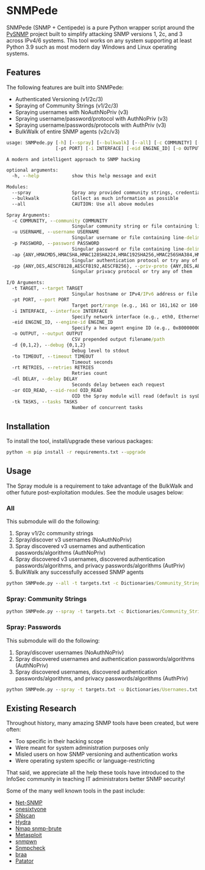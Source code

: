 # SNMPede

SNMPede (SNMP + Centipede) is a pure Python wrapper script around the [PySNMP](https://www.pysnmp.com) project built to simplify attacking SNMP versions 1, 2c, and 3 across IPv4/6 systems. This tool works on any system supporting at least Python 3.9 such as most modern day Windows and Linux operating systems.

## Features

The following features are built into SNMPede:

- Authenticated Versioning (v1/2c/3)
- Spraying of Community Strings (v1/2c/3)
- Spraying usernames with NoAuthNoPriv (v3)
- Spraying username/password/protocol with AuthNoPriv (v3)
- Spraying username/passwords/protocols with AuthPriv (v3)
- BulkWalk of entire SNMP agents (v2c/v3)

```cmd
usage: SNMPede.py [-h] [--spray] [--bulkwalk] [--all] [-c COMMUNITY] [-u USERNAME] [-p PASSWORD] [-ap {ANY,HMACMD5,HMACSHA,HMAC128SHA224,HMAC192SHA256,HMAC256SHA384,HMAC384SHA512}] [-pp {ANY,DES,AESCFB128,AESCFB192,AESCFB256}] [-t TARGET]
                  [-pt PORT] [-i INTERFACE] [-eid ENGINE_ID] [-o OUTPUT] [-d {0,1,2}] [-to TIMEOUT] [-rt RETRIES] [-dl DELAY] [-or OID_READ] [-tk TASKS]

A modern and intelligent approach to SNMP hacking

optional arguments:
  -h, --help            show this help message and exit

Modules:
  --spray               Spray any provided community strings, credentials (user/pass), and combos
  --bulkwalk            Collect as much information as possible
  --all                 CAUTION: Use all above modules

Spray Arguments:
  -c COMMUNITY, --community COMMUNITY
                        Singular community string or file containing line-delimited strings
  -u USERNAME, --username USERNAME
                        Singular username or file containing line-delimited usernames
  -p PASSWORD, --password PASSWORD
                        Singular password or file containing line-delimited passwords
  -ap {ANY,HMACMD5,HMACSHA,HMAC128SHA224,HMAC192SHA256,HMAC256SHA384,HMAC384SHA512}, --auth-proto {ANY,HMACMD5,HMACSHA,HMAC128SHA224,HMAC192SHA256,HMAC256SHA384,HMAC384SHA512}
                        Singular authentication protocol or try any of them
  -pp {ANY,DES,AESCFB128,AESCFB192,AESCFB256}, --priv-proto {ANY,DES,AESCFB128,AESCFB192,AESCFB256}
                        Singular privacy protocol or try any of them

I/O Arguments:
  -t TARGET, --target TARGET
                        Singular hostname or IPv4/IPv6 address or file containing line-delimited targets
  -pt PORT, --port PORT
                        Target port/range (e.g., 161 or 161,162 or 160-165)
  -i INTERFACE, --interface INTERFACE
                        Specify network interface (e.g., eth0, Ethernet0)
  -eid ENGINE_ID, --engine-id ENGINE_ID
                        Specify a hex agent engine ID (e.g., 0x80000000011234567890abcdef)
  -o OUTPUT, --output OUTPUT
                        CSV prepended output filename/path
  -d {0,1,2}, --debug {0,1,2}
                        Debug level to stdout
  -to TIMEOUT, --timeout TIMEOUT
                        Timeout seconds
  -rt RETRIES, --retries RETRIES
                        Retries count
  -dl DELAY, --delay DELAY
                        Seconds delay between each request
  -or OID_READ, --oid-read OID_READ
                        OID the Spray module will read (default is sysDescr.0)
  -tk TASKS, --tasks TASKS
                        Number of concurrent tasks
```

## Installation

To install the tool, install/upgrade these various packages:

```cmd
python -m pip install -r requirements.txt --upgrade
```

## Usage

The Spray module is a requirement to take advantage of the BulkWalk and other future post-exploitation modules. See the module usages below:

### All

This submodule will do the following:

1. Spray v1/2c community strings
2. Spray/discover v3 usernames (NoAuthNoPriv)
3. Spray discovered v3 usernames and authentication passwords/algorithms (AuthNoPriv)
4. Spray discovered v3 usernames, discovered authentication passwords/algorithms, and privacy passwords/algorithms (AutPriv)
5. BulkWalk any successfully accessed SNMP agents

```cmd
python SNMPede.py --all -t targets.txt -c Dictionaries/Community_Strings.txt -u Dictionaries/Usernames.txt -p Dictionaries/Passwords.txt
```

### Spray: Community Strings

```cmd
python SNMPede.py --spray -t targets.txt -c Dictionaries/Community_Strings.txt
```

### Spray: Passwords

This submodule will do the following:

1. Spray/discover usernames (NoAuthNoPriv)
2. Spray discovered usernames and authentication passwords/algorithms (AuthNoPriv)
3. Spray discovered usernames, discovered authentication passwords/algorithms, and privacy passwords/algorithms (AuthPriv)

```cmd
python SNMPede.py --spray -t targets.txt -u Dictionaries/Usernames.txt -p Dictionaries/Passwords.txt
```

## Existing Research

Throughout history, many amazing SNMP tools have been created, but were often:

- Too specific in their hacking scope
- Were meant for system administration purposes only
- Misled users on how SNMP versioning and authentication works
- Were operating system specific or language-restricting

That said, we appreciate all the help these tools have introduced to the InfoSec community in teaching IT administrators better SNMP security!

Some of the many well known tools in the past include:

- [Net-SNMP](http://www.net-snmp.org/)
- [onesixtyone](https://github.com/trailofbits/onesixtyone)
- [SNscan](https://www.softpedia.com/get/Network-Tools/Network-IP-Scanner/SNScan.shtml)
- [Hydra](https://github.com/vanhauser-thc/thc-hydra)
- [Nmap snmp-brute](https://nmap.org/nsedoc/scripts/snmp-brute.html)
- [Metasploit](https://github.com/rapid7/metasploit-framework/blob/master/documentation/modules/auxiliary/scanner/snmp/snmp_login.md)
- [snmpwn](https://github.com/hatlord/snmpwn)
- [Snmpcheck](https://www.nothink.org/codes/snmpcheck/index.php)
- [braa](https://github.com/mteg/braa)
- [Patator](https://github.com/lanjelot/patator)
